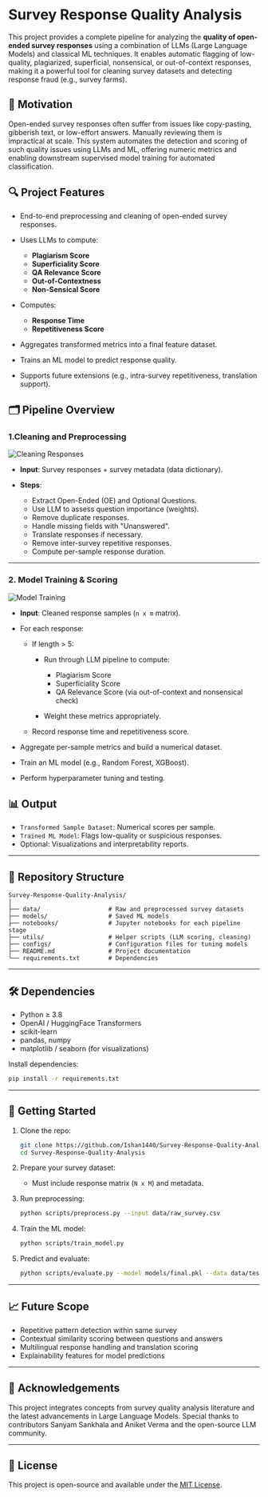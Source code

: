 # Survey Response Quality Analysis

This project provides a complete pipeline for analyzing the **quality of open-ended survey responses** using a combination of LLMs (Large Language Models) and classical ML techniques. It enables automatic flagging of low-quality, plagiarized, superficial, nonsensical, or out-of-context responses, making it a powerful tool for cleaning survey datasets and detecting response fraud (e.g., survey farms).

## 🧠 Motivation

Open-ended survey responses often suffer from issues like copy-pasting, gibberish text, or low-effort answers. Manually reviewing them is impractical at scale. This system automates the detection and scoring of such quality issues using LLMs and ML, offering numeric metrics and enabling downstream supervised model training for automated classification.



## 🔍 Project Features

* End-to-end preprocessing and cleaning of open-ended survey responses.
* Uses LLMs to compute:

  * **Plagiarism Score**
  * **Superficiality Score**
  * **QA Relevance Score**
  * **Out-of-Contextness**
  * **Non-Sensical Score**
* Computes:

  * **Response Time**
  * **Repetitiveness Score**
* Aggregates transformed metrics into a final feature dataset.
* Trains an ML model to predict response quality.
* Supports future extensions (e.g., intra-survey repetitiveness, translation support).

## 🗂️ Pipeline Overview

### 1.Cleaning and Preprocessing

![Cleaning Responses](./path/to/Cleaning%20Responses.png)

* **Input**: Survey responses + survey metadata (data dictionary).
* **Steps**:

  * Extract Open-Ended (OE) and Optional Questions.
  * Use LLM to assess question importance (weights).
  * Remove duplicate responses.
  * Handle missing fields with "Unanswered".
  * Translate responses if necessary.
  * Remove inter-survey repetitive responses.
  * Compute per-sample response duration.

---

### 2. **Model Training & Scoring**

![Model Training](./path/to/Model%20Training.png)

* **Input**: Cleaned response samples (`n x m` matrix).
* For each response:

  * If length > 5:

    * Run through LLM pipeline to compute:

      * Plagiarism Score
      * Superficiality Score
      * QA Relevance Score (via out-of-context and nonsensical check)
    * Weight these metrics appropriately.
  * Record response time and repetitiveness score.
* Aggregate per-sample metrics and build a numerical dataset.
* Train an ML model (e.g., Random Forest, XGBoost).
* Perform hyperparameter tuning and testing.

## 📊 Output

* `Transformed Sample Dataset`: Numerical scores per sample.
* `Trained ML Model`: Flags low-quality or suspicious responses.
* Optional: Visualizations and interpretability reports.

---

## 📁 Repository Structure

```
Survey-Response-Quality-Analysis/
│
├── data/                   # Raw and preprocessed survey datasets
├── models/                 # Saved ML models
├── notebooks/              # Jupyter notebooks for each pipeline stage
├── utils/                  # Helper scripts (LLM scoring, cleaning)
├── configs/                # Configuration files for tuning models
├── README.md               # Project documentation
└── requirements.txt        # Dependencies
```

---

## 🛠️ Dependencies

* Python ≥ 3.8
* OpenAI / HuggingFace Transformers
* scikit-learn
* pandas, numpy
* matplotlib / seaborn (for visualizations)

Install dependencies:

```bash
pip install -r requirements.txt
```

---

## 🚀 Getting Started

1. Clone the repo:

   ```bash
   git clone https://github.com/Ishan1440/Survey-Response-Quality-Analysis.git
   cd Survey-Response-Quality-Analysis
   ```

2. Prepare your survey dataset:

   * Must include response matrix (`N x M`) and metadata.

3. Run preprocessing:

   ```bash
   python scripts/preprocess.py --input data/raw_survey.csv
   ```

4. Train the ML model:

   ```bash
   python scripts/train_model.py
   ```

5. Predict and evaluate:

   ```bash
   python scripts/evaluate.py --model models/final.pkl --data data/test.csv
   ```

---

## 📈 Future Scope

* Repetitive pattern detection within same survey
* Contextual similarity scoring between questions and answers
* Multilingual response handling and translation scoring
* Explainability features for model predictions

---

## 🙌 Acknowledgements

This project integrates concepts from survey quality analysis literature and the latest advancements in Large Language Models. Special thanks to contributors Sanyam Sankhala and Aniket Verma and the open-source LLM community.

---

## 📄 License

This project is open-source and available under the [MIT License](LICENSE).
